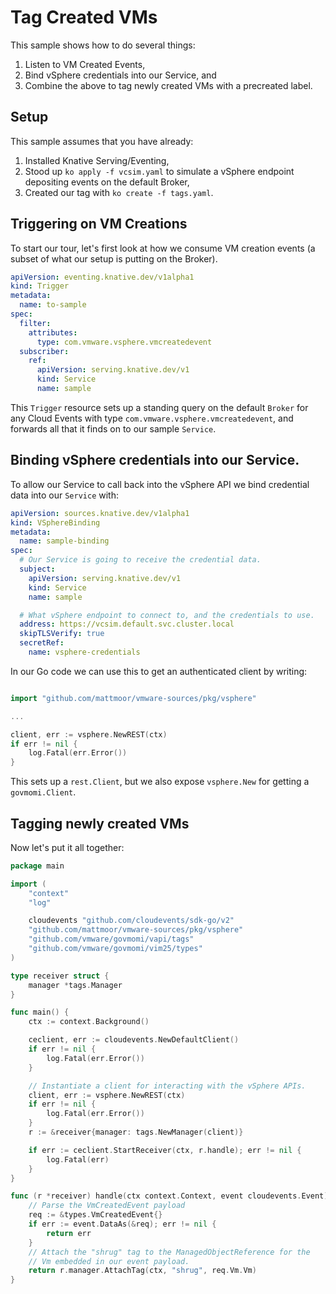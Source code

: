 # Tag Created VMs

This sample shows how to do several things:
1. Listen to VM Created Events,
2. Bind vSphere credentials into our Service, and
3. Combine the above to tag newly created VMs with a precreated label.

## Setup

This sample assumes that you have already:
1. Installed Knative Serving/Eventing,
2. Stood up `ko apply -f vcsim.yaml` to simulate a vSphere endpoint
   depositing events on the default Broker,
3. Created our tag with `ko create -f tags.yaml`.


## Triggering on VM Creations

To start our tour, let's first look at how we consume VM creation events (a subset of
what our setup is putting on the Broker).
```yaml
apiVersion: eventing.knative.dev/v1alpha1
kind: Trigger
metadata:
  name: to-sample
spec:
  filter:
    attributes:
      type: com.vmware.vsphere.vmcreatedevent
  subscriber:
    ref:
      apiVersion: serving.knative.dev/v1
      kind: Service
      name: sample
```

This `Trigger` resource sets up a standing query on the default `Broker` for any Cloud Events
with type `com.vmware.vsphere.vmcreatedevent`, and forwards all that it finds on to our sample
`Service`.


## Binding vSphere credentials into our Service.

To allow our Service to call back into the vSphere API we bind credential data into
our `Service` with:
```yaml
apiVersion: sources.knative.dev/v1alpha1
kind: VSphereBinding
metadata:
  name: sample-binding
spec:
  # Our Service is going to receive the credential data.
  subject:
    apiVersion: serving.knative.dev/v1
    kind: Service
    name: sample

  # What vSphere endpoint to connect to, and the credentials to use.
  address: https://vcsim.default.svc.cluster.local
  skipTLSVerify: true
  secretRef:
    name: vsphere-credentials
```

In our Go code we can use this to get an authenticated client by writing:
```go

import "github.com/mattmoor/vmware-sources/pkg/vsphere"

...

client, err := vsphere.NewREST(ctx)
if err != nil {
	log.Fatal(err.Error())
}
```

This sets up a `rest.Client`, but we also expose `vsphere.New` for getting a `govmomi.Client`.


## Tagging newly created VMs

Now let's put it all together:
```go
package main

import (
	"context"
	"log"

	cloudevents "github.com/cloudevents/sdk-go/v2"
	"github.com/mattmoor/vmware-sources/pkg/vsphere"
	"github.com/vmware/govmomi/vapi/tags"
	"github.com/vmware/govmomi/vim25/types"
)

type receiver struct {
	manager *tags.Manager
}

func main() {
	ctx := context.Background()

	ceclient, err := cloudevents.NewDefaultClient()
	if err != nil {
		log.Fatal(err.Error())
	}

	// Instantiate a client for interacting with the vSphere APIs.
	client, err := vsphere.NewREST(ctx)
	if err != nil {
		log.Fatal(err.Error())
	}
	r := &receiver{manager: tags.NewManager(client)}

	if err := ceclient.StartReceiver(ctx, r.handle); err != nil {
		log.Fatal(err)
	}
}

func (r *receiver) handle(ctx context.Context, event cloudevents.Event) error {
	// Parse the VmCreatedEvent payload
	req := &types.VmCreatedEvent{}
	if err := event.DataAs(&req); err != nil {
		return err
	}
	// Attach the "shrug" tag to the ManagedObjectReference for the
	// Vm embedded in our event payload.
	return r.manager.AttachTag(ctx, "shrug", req.Vm.Vm)
}

```
